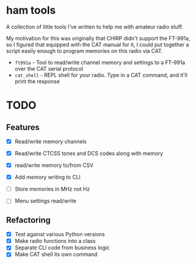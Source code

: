 # ham tools

A collection of little tools I've written to help me with amateur radio stuff.

My motivation for this was originally that CHIRP didn't support the FT-991a, so
I figured that equipped with the CAT manual for it, I could put together a
script easily enough to program memories on this radio via CAT.

* `ft991a` - Tool to read/write channel memory and settings to a FT-991a over the CAT serial protocol
* `cat_shell` - REPL shell for your radio. Type in a CAT command, and it'll print the response


# TODO

## Features
- [x] Read/write memory channels
- [x] Read/write CTCSS tones and DCS codes along with memory
- [x] read/write memory to/from CSV
- [x] Add memory writing to CLI
- [ ] Store memories in MHz not Hz
- [ ] Menu settings read/write


## Refactoring

- [x] Test against various Python versions
- [x] Make radio functions into a class
- [x] Separate CLI code from business logic
- [x] Make CAT shell its own command
